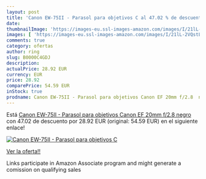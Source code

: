 ```yaml
---
layout: post
title: 'Canon EW-75II - Parasol para objetivos C al 47.02 % de descuento'
date: 
thumbnailImage: 'https://images-eu.ssl-images-amazon.com/images/I/21lL-2VQstL._SL200_.jpg'
images: [ 'https://images-eu.ssl-images-amazon.com/images/I/21lL-2VQstL._SL200_.jpg' ]
comments: true
category: ofertas
author: ring
slug: B0000C4GDJ
description:
actualPrice: 28.92 EUR
currency: EUR
price: 28.92
comparePrice: 54.59 EUR
inStock: true
prodname: Canon EW-75II - Parasol para objetivos Canon EF 20mm f/2.8  negro
---
```


Está [Canon EW-75II - Parasol para objetivos Canon EF 20mm f/2.8  negro](https://www.amazon.es/dp/B0000C4GDJ/?tag=tolees-21) con 47.02 de descuento por 28.92 EUR (original: 54.59 EUR) en el siguiente enlace!

[![Canon EW-75II - Parasol para objetivos C](https://images-eu.ssl-images-amazon.com/images/I/21lL-2VQstL._SL200_.jpg)](https://www.amazon.es/dp/B0000C4GDJ/?tag=tolees-21)

[Ver la oferta!!](https://www.amazon.es/dp/B0000C4GDJ/?tag=tolees-21)

Links participate in Amazon Associate program and might generate a comission on qualifying sales


